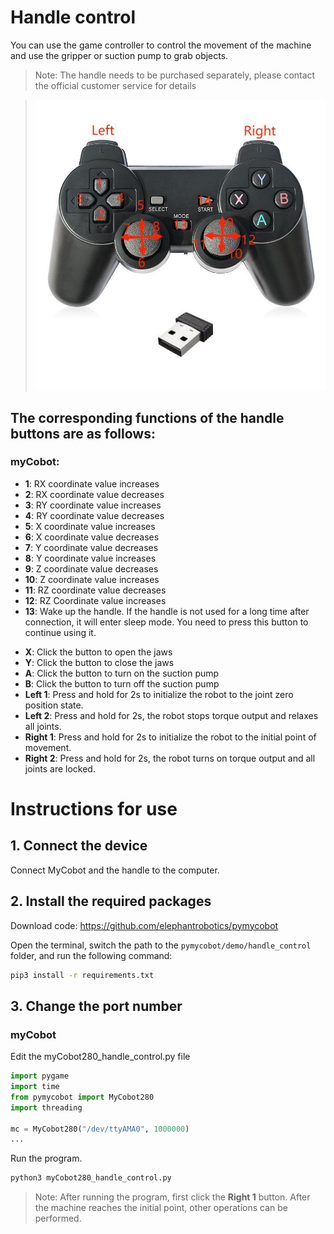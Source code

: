 # Handle control

You can use the game controller to control the movement of the machine and use the gripper or suction pump to grab objects.

> Note: The handle needs to be purchased separately, please contact the official customer service for details

> <img src="../../../resource\3-FunctionsAndApplications\6.developmentGuide\python\handle/7.8.1.jpg" alt="7.1.1-1" style="zoom: 80%;" />

## The corresponding functions of the handle buttons are as follows:
### myCobot:

- **1**: RX coordinate value increases
- **2**: RX coordinate value decreases
- **3**: RY coordinate value increases
- **4**: RY coordinate value decreases
- **5**: X coordinate value increases
- **6**: X coordinate value decreases
- **7**: Y coordinate value decreases
- **8**: Y coordinate value increases
- **9**: Z coordinate value decreases
- **10**: Z coordinate value increases
- **11**: RZ coordinate value decreases
- **12**: RZ Coordinate value increases
- **13**: Wake up the handle. If the handle is not used for a long time after connection, it will enter sleep mode. You need to press this button to continue using it.
<!-- - **14**: Detect the machine connection status. The atom LED flashes green three times to indicate that the machine is normal, and flashes red three times to indicate abnormal status. -->
- **X**: Click the button to open the jaws
- **Y**: Click the button to close the jaws
- **A**: Click the button to turn on the suction pump
- **B**: Click the button to turn off the suction pump
- **Left 1**: Press and hold for 2s to initialize the robot to the joint zero position state.
- **Left 2**: Press and hold for 2s, the robot stops torque output and relaxes all joints.
- **Right 1**: Press and hold for 2s to initialize the robot to the initial point of movement.
- **Right 2**: Press and hold for 2s, the robot turns on torque output and all joints are locked.

# Instructions for use

## 1. Connect the device

Connect MyCobot and the handle to the computer.

## 2. Install the required packages

Download code: https://github.com/elephantrobotics/pymycobot

Open the terminal, switch the path to the `pymycobot/demo/handle_control` folder, and run the following command:

```bash
pip3 install -r requirements.txt
```

## 3. Change the port number

### myCobot

Edit the myCobot280_handle_control.py file

```python
import pygame
import time
from pymycobot import MyCobot280
import threading

mc = MyCobot280("/dev/ttyAMA0", 1000000)
...
```
Run the program.

```bash
python3 myCobot280_handle_control.py
```

> Note: After running the program, first click the **Right 1** button. After the machine reaches the initial point, other operations can be performed.